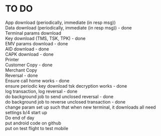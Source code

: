 TO DO
=====
App download (periodically, immediate (in resp msg))  
Data download (periodically, immediate (in resp msg)) - done  
    Terminal params download  
    Key download (TMS, TSK, TPK)  - done  
    EMV params download  - done  
    AID download  - done  
    CAPK download  - done  
Printer  
    Customer Copy  - done  
    Merchant Copy  
Reversal - done  
Ensure call home works - done  
ensure periodic key download tsk decryption works - done  
log transaction, log reversal - done  
do background job to send unclosed reversal - done  
do background job to reverse unclosed transaction  - done  
change param set up such that when new terminal, it downloads all need settings b/4 start up  
Do end of day  
put android code on github  
put on test flight to test mobile  
  
  




